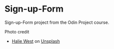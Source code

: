 # Sign-up-Form
Sign-up-Form project from the Odin Project course.


Photo credit
- <a href="https://unsplash.com/@haliewestphoto?utm_source=unsplash&utm_medium=referral&utm_content=creditCopyText">Halie West</a> on <a href="https://unsplash.com/photos/bTzpau9mKT4?utm_source=unsplash&utm_medium=referral&utm_content=creditCopyText">Unsplash</a>